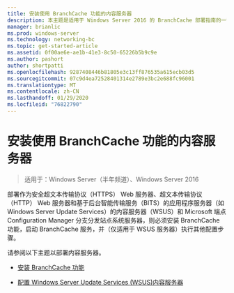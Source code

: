 ```yaml
---
title: 安装使用 BranchCache 功能的内容服务器
description: 本主题是适用于 Windows Server 2016 的 BranchCache 部署指南的一部分，它演示了如何在分布式和托管缓存模式下部署 BranchCache，以优化分支机构中的 WAN 带宽使用情况
manager: brianlic
ms.prod: windows-server
ms.technology: networking-bc
ms.topic: get-started-article
ms.assetid: 0f00ae6e-ae1b-41e3-8c50-65226b5b9c9e
ms.author: pashort
author: shortpatti
ms.openlocfilehash: 9287408446b81805e3c13ff876535a615ecb03d5
ms.sourcegitcommit: 07c9d4ea72528401314e2789e3bc2e688fc96001
ms.translationtype: MT
ms.contentlocale: zh-CN
ms.lasthandoff: 01/29/2020
ms.locfileid: "76822790"
---
```

# <a name="install-content-servers-that-use-the-branchcache-feature"></a>安装使用 BranchCache 功能的内容服务器

>适用于：Windows Server（半年频道）、Windows Server 2016

部署作为安全超文本传输协议（HTTPS） Web 服务器、超文本传输协议（HTTP） Web 服务器和基于后台智能传输服务（BITS）的应用程序服务器（如 Windows Server Update Services）的内容服务器（WSUS）和 Microsoft 端点 Configuration Manager 分支分发站点系统服务器，则必须安装 BranchCache 功能，启动 BranchCache 服务，并（仅适用于 WSUS 服务器）执行其他配置步骤。  
  
请参阅以下主题以部署内容服务器。  
  
-   [安装 BranchCache 功能](Install-the-BranchCache-Feature.md)  
  
-   [配置 Windows Server Update Services &#40;WSUS&#41;内容服务器](configure-wsus-content-servers.md)  
  


